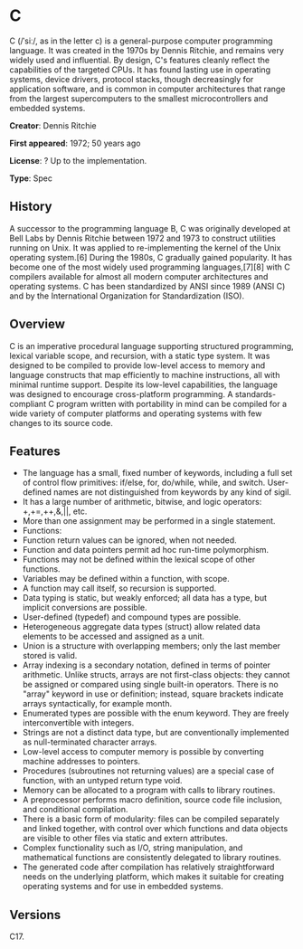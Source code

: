 # C

C (/ˈsiː/, as in the letter c) is a general-purpose computer programming language. It was created in the 1970s by Dennis Ritchie, and remains very widely used and influential. By design, C's features cleanly reflect the capabilities of the targeted CPUs. It has found lasting use in operating systems, device drivers, protocol stacks, though decreasingly for application software, and is common in computer architectures that range from the largest supercomputers to the smallest microcontrollers and embedded systems.

**Creator**: Dennis Ritchie

**First appeared**:	1972; 50 years ago

**License**: ? Up to the implementation.

**Type**: Spec

## History

A successor to the programming language B, C was originally developed at Bell Labs by Dennis Ritchie between 1972 and 1973 to construct utilities running on Unix. It was applied to re-implementing the kernel of the Unix operating system.[6] During the 1980s, C gradually gained popularity. It has become one of the most widely used programming languages,[7][8] with C compilers available for almost all modern computer architectures and operating systems. C has been standardized by ANSI since 1989 (ANSI C) and by the International Organization for Standardization (ISO).

## Overview

C is an imperative procedural language supporting structured programming, lexical variable scope, and recursion, with a static type system. It was designed to be compiled to provide low-level access to memory and language constructs that map efficiently to machine instructions, all with minimal runtime support. Despite its low-level capabilities, the language was designed to encourage cross-platform programming. A standards-compliant C program written with portability in mind can be compiled for a wide variety of computer platforms and operating systems with few changes to its source code.

## Features

- The language has a small, fixed number of keywords, including a full set of control flow primitives: if/else, for, do/while, while, and switch. User-defined names are not distinguished from keywords by any kind of sigil.
- It has a large number of arithmetic, bitwise, and logic operators: +,+=,++,&,||, etc.
- More than one assignment may be performed in a single statement.
- Functions:
- Function return values can be ignored, when not needed.
- Function and data pointers permit ad hoc run-time polymorphism.
- Functions may not be defined within the lexical scope of other functions.
- Variables may be defined within a function, with scope.
- A function may call itself, so recursion is supported.
- Data typing is static, but weakly enforced; all data has a type, but implicit conversions are possible.
- User-defined (typedef) and compound types are possible.
- Heterogeneous aggregate data types (struct) allow related data elements to be accessed and assigned as a unit.
- Union is a structure with overlapping members; only the last member stored is valid.
- Array indexing is a secondary notation, defined in terms of pointer arithmetic. Unlike structs, arrays are not first-class objects: they cannot be assigned or compared using single built-in operators. There is no "array" keyword in use or definition; instead, square brackets indicate arrays syntactically, for example month.
- Enumerated types are possible with the enum keyword. They are freely interconvertible with integers.
- Strings are not a distinct data type, but are conventionally implemented as null-terminated character arrays.
- Low-level access to computer memory is possible by converting machine addresses to pointers.
- Procedures (subroutines not returning values) are a special case of function, with an untyped return type void.
- Memory can be allocated to a program with calls to library routines.
- A preprocessor performs macro definition, source code file inclusion, and conditional compilation.
- There is a basic form of modularity: files can be compiled separately and linked together, with control over which functions and data objects are visible to other files via static and extern attributes.
- Complex functionality such as I/O, string manipulation, and mathematical functions are consistently delegated to library routines.
- The generated code after compilation has relatively straightforward needs on the underlying platform, which makes it suitable for creating operating systems and for use in embedded systems.

## Versions

C17.
